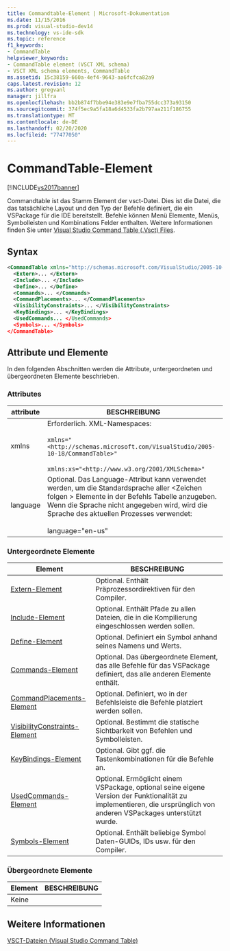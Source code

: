 ```yaml
---
title: Commandtable-Element | Microsoft-Dokumentation
ms.date: 11/15/2016
ms.prod: visual-studio-dev14
ms.technology: vs-ide-sdk
ms.topic: reference
f1_keywords:
- CommandTable
helpviewer_keywords:
- CommandTable element (VSCT XML schema)
- VSCT XML schema elements, CommandTable
ms.assetid: 15c38159-660a-4ef4-9643-aa6fcfca82a9
caps.latest.revision: 12
ms.author: gregvanl
manager: jillfra
ms.openlocfilehash: bb2b874f7bbe94e383e9e7fba755dcc373a93150
ms.sourcegitcommit: 374f5ec9a5fa18a6d4533fa2b797aa211f186755
ms.translationtype: MT
ms.contentlocale: de-DE
ms.lasthandoff: 02/20/2020
ms.locfileid: "77477050"
---
```

# <a name="commandtable-element"></a>CommandTable-Element
[!INCLUDE[vs2017banner](../includes/vs2017banner.md)]

Commandtable ist das Stamm Element der vsct-Datei. Dies ist die Datei, die das tatsächliche Layout und den Typ der Befehle definiert, die ein VSPackage für die IDE bereitstellt. Befehle können Menü Elemente, Menüs, Symbolleisten und Kombinations Felder enthalten. Weitere Informationen finden Sie unter [Visual Studio Command Table (.Vsct) Files](../extensibility/internals/visual-studio-command-table-dot-vsct-files.md).  
  
## <a name="syntax"></a>Syntax  
  
```xml  
<CommandTable xmlns="http://schemas.microsoft.com/VisualStudio/2005-10-18/CommandTable" xmlns:xs="http://www.w3.org/2001/XMLSchema" >  
  <Extern>... </Extern>  
  <Include>... </Include>  
  <Define>... </Define>  
  <Commands>... </Commands>  
  <CommandPlacements>... </CommandPlacements>  
  <VisibilityConstraints>... </VisibilityConstraints>  
  <KeyBindings>... </KeyBindings>  
  <UsedCommands... </UsedCommands>  
  <Symbols>... </Symbols>  
</CommandTable>  
```  
  
## <a name="attributes-and-elements"></a>Attribute und Elemente  
 In den folgenden Abschnitten werden die Attribute, untergeordneten und übergeordneten Elemente beschrieben.  
  
### <a name="attributes"></a>Attributes  
  
| attribute |                                                                                                                   BESCHREIBUNG                                                                                                                   |
|-----------|-------------------------------------------------------------------------------------------------------------------------------------------------------------------------------------------------------------------------------------------------|
|   xmlns   |                                   Erforderlich. XML-Namespaces:<br /><br /> `xmlns="<http://schemas.microsoft.com/VisualStudio/2005-10-18/CommandTable>"`<br /><br /> `xmlns:xs="<http://www.w3.org/2001/XMLSchema>"`                                   |
| language  | Optional. Das Language-Attribut kann verwendet werden, um die Standardsprache aller \<Zeichen folgen > Elemente in der Befehls Tabelle anzugeben.  Wenn die Sprache nicht angegeben wird, wird die Sprache des aktuellen Prozesses verwendet:<br /><br /> language="en-us" |
  
### <a name="child-elements"></a>Untergeordnete Elemente  
  
|Element|BESCHREIBUNG|  
|-------------|-----------------|  
|[Extern-Element](../extensibility/extern-element.md)|Optional. Enthält Präprozessordirektiven für den Compiler.|  
|[Include-Element](../extensibility/include-element.md)|Optional. Enthält Pfade zu allen Dateien, die in die Kompilierung eingeschlossen werden sollen.|  
|[Define-Element](../extensibility/define-element.md)|Optional. Definiert ein Symbol anhand seines Namens und Werts.|  
|[Commands-Element](../extensibility/commands-element.md)|Optional. Das übergeordnete Element, das alle Befehle für das VSPackage definiert, das alle anderen Elemente enthält.|  
|[CommandPlacements-Element](../extensibility/commandplacements-element.md)|Optional. Definiert, wo in der Befehlsleiste die Befehle platziert werden sollen.|  
|[VisibilityConstraints-Element](../extensibility/visibilityconstraints-element.md)|Optional. Bestimmt die statische Sichtbarkeit von Befehlen und Symbolleisten.|  
|[KeyBindings-Element](../extensibility/keybindings-element.md)|Optional. Gibt ggf. die Tastenkombinationen für die Befehle an.|  
|[UsedCommands-Element](../extensibility/usedcommands-element.md)|Optional. Ermöglicht einem VSPackage, optional seine eigene Version der Funktionalität zu implementieren, die ursprünglich von anderen VSPackages unterstützt wurde.|  
|[Symbols-Element](https://msdn.microsoft.com/f2ddd0aa-c3dd-439e-834d-28f136a27ffa)|Optional. Enthält beliebige Symbol Daten-GUIDs, IDs usw. für den Compiler.|  
  
### <a name="parent-elements"></a>Übergeordnete Elemente  
  
|Element|BESCHREIBUNG|  
|-------------|-----------------|  
|Keine||  
  
## <a name="see-also"></a>Weitere Informationen  
 [VSCT-Dateien (Visual Studio Command Table)](../extensibility/internals/visual-studio-command-table-dot-vsct-files.md)
